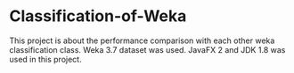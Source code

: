 # Classification-of-Weka

This project is about the performance comparison with each other weka classification class. Weka 3.7 dataset was used. JavaFX 2 and JDK 1.8 was used in this project. 
